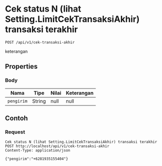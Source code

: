 # Cek status N (lihat Setting.LimitCekTransaksiAkhir) transaksi terakhir
```http
POST /api/v1/cek-transaksi-akhir
```
keterangan
## Properties
### Body
Nama | Tipe | Nilai | Keterangan
--- | --- | --- | ---
<code>pengirim</code> | String | null | null
## Contoh
### Request
```http
Cek status N (lihat Setting.LimitCekTransaksiAkhir) transaksi terakhir
POST http://localhost/api/v1/cek-transaksi-akhir
Content-Type: application/json

{"pengirim":"+6281935155404"}
```
